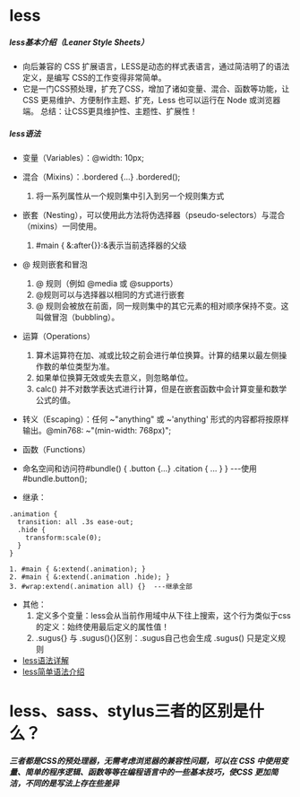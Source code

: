 # less
##### less基本介绍（Leaner Style Sheets）
* 向后兼容的 CSS 扩展语言，LESS是动态的样式表语言，通过简洁明了的语法定义，是编写 CSS的工作变得非常简单。
* 它是一门CSS预处理，扩充了CSS，增加了诸如变量、混合、函数等功能，让 CSS 更易维护、方便制作主题、扩充，Less 也可以运行在 Node 或浏览器端。
总结：让CSS更具维护性、主题性、扩展性！
##### less语法
* 变量（Variables）：@width: 10px;
* 混合（Mixins）：.bordered {...} 	.bordered();
	
	1. 将一系列属性从一个规则集中引入到另一个规则集方式
* 嵌套（Nesting），可以使用此方法将伪选择器（pseudo-selectors）与混合（mixins）一同使用。
	
	1. #main { &:after{}}:&表示当前选择器的父级
* @ 规则嵌套和冒泡
	1. @ 规则（例如 @media 或 @supports）
	2. @规则可以与选择器以相同的方式进行嵌套
	3. @ 规则会被放在前面，同一规则集中的其它元素的相对顺序保持不变。这叫做冒泡（bubbling）。
* 运算（Operations）
	1. 算术运算符在加、减或比较之前会进行单位换算。计算的结果以最左侧操作数的单位类型为准。
	2. 如果单位换算无效或失去意义，则忽略单位。
	3. calc() 并不对数学表达式进行计算，但是在嵌套函数中会计算变量和数学公式的值。
* 转义（Escaping）：任何 ~"anything" 或 ~'anything' 形式的内容都将按原样输出。@min768: ~"(min-width: 768px)";
* 函数（Functions）
* 命名空间和访问符#bundle() {
  .button {...}
  .citation { ... }
} 			---使用#bundle.button();
* 继承：
```
.animation {
  transition: all .3s ease-out;
  .hide {
    transform:scale(0);
  }
}
```
	1. #main { &:extend(.animation); }
	2. #main { &:extend(.animation .hide); }
	3. #wrap:extend(.animation all) {}	---继承全部
* 其他：
	1. 定义多个变量：less会从当前作用域中从下往上搜索，这个行为类似于css的定义：始终使用最后定义的属性值！
	2. .sugus{} 与 .sugus(){}区别：.sugus自己也会生成 .sugus() 只是定义规则
* [less语法详解](https://blog.csdn.net/weixin_44198965/article/details/90240858)
* [less简单语法介绍](https://blog.csdn.net/bbsyi/article/details/81475860)

# less、sass、stylus三者的区别是什么？
##### 三者都是CSS的预处理器，无需考虑浏览器的兼容性问题，可以在 CSS 中使用变量、简单的程序逻辑、函数等等在编程语言中的一些基本技巧，使CSS 更加简洁，不同的是写法上存在些差异